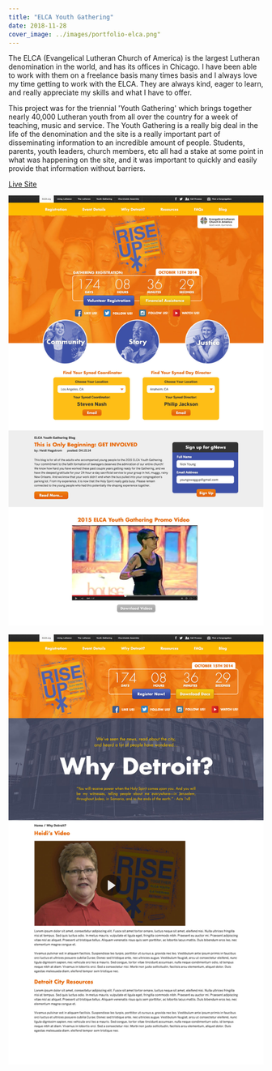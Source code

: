 ```yaml
---
title: "ELCA Youth Gathering"
date: 2018-11-28
cover_image: ../images/portfolio-elca.png"
---
```


The ELCA (Evangelical Lutheran Church of America) is the largest Lutheran denomination in the world, and has its offices in Chicago. I have been able to work with them on a freelance basis many times basis and I always love my time getting to work with the ELCA. They are always kind, eager to learn, and really appreciate my skills and what I have to offer.

This project was for the triennial 'Youth Gathering' which brings together nearly 40,000 Lutheran youth from all over the country for a week of teaching, music and service. The Youth Gathering is a really big deal in the life of the denomination and the site is a really important part of disseminating information to an incredible amount of people. Students, parents, youth leaders, church members, etc all had a stake at some point in what was happening on the site, and it was important to quickly and easily provide that information without barriers.

[Live Site](https://www.elca.org/YouthGathering)

![](../images/portfolio-elcayg1.jpg)

![](../images/portfolio-elcayg2.jpg)
